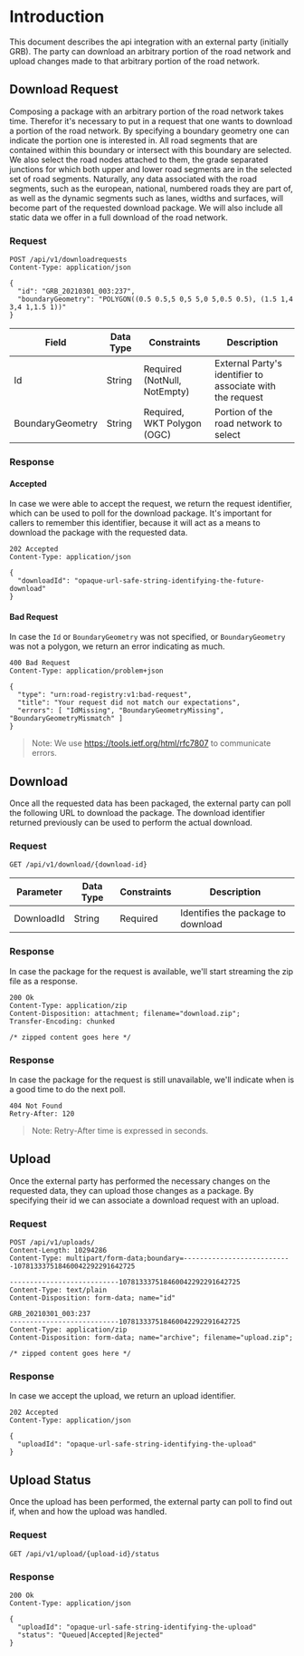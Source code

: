 # Introduction

This document describes the api integration with an external party (initially GRB). The party can download an arbitrary portion of the road network and upload changes made to that arbitrary portion of the road network.

## Download Request

Composing a package with an arbitrary portion of the road network takes time. Therefor it's necessary to put in a request that one wants to download a portion of the road network. By specifying a boundary geometry one can indicate the portion one is interested in. All road segments that are contained within this boundary or intersect with this boundary are selected. We also select the road nodes attached to them, the grade separated junctions for which both upper and lower road segments are in the selected set of road segments. Naturally, any data associated with the road segments, such as the european, national, numbered roads they are part of, as well as the dynamic segments such as lanes, widths and surfaces, will become part of the requested download package. We will also include all static data we offer in a full download of the road network.

### Request

```
POST /api/v1/downloadrequests
Content-Type: application/json

{
  "id": "GRB_20210301_003:237",
  "boundaryGeometry": "POLYGON((0.5 0.5,5 0,5 5,0 5,0.5 0.5), (1.5 1,4 3,4 1,1.5 1))"
}
```

| Field | Data Type | Constraints | Description |
|----|----|----|----|
| Id | String | Required (NotNull, NotEmpty) | External Party's identifier to associate with the request |
| BoundaryGeometry | String | Required, WKT Polygon (OGC) | Portion of the road network to select |

### Response

#### Accepted

In case we were able to accept the request, we return the request identifier, which can be used to poll for the download package. It's important for callers to remember this identifier, because it will act as a means to download the package with the requested data.

```
202 Accepted
Content-Type: application/json

{
  "downloadId": "opaque-url-safe-string-identifying-the-future-download"
}
```

#### Bad Request

In case the `Id` or `BoundaryGeometry` was not specified, or `BoundaryGeometry` was not a polygon, we return an error indicating as much.

```
400 Bad Request
Content-Type: application/problem+json

{
  "type": "urn:road-registry:v1:bad-request",
  "title": "Your request did not match our expectations",
  "errors": [ "IdMissing", "BoundaryGeometryMissing", "BoundaryGeometryMismatch" ]
}
```

> Note: We use https://tools.ietf.org/html/rfc7807 to communicate errors.

## Download

Once all the requested data has been packaged, the external party can poll the following URL to download the package. The download identifier returned previously can be used to perform the actual download.

### Request

```
GET /api/v1/download/{download-id}
```

| Parameter | Data Type | Constraints | Description |
|----|----|----|----|
| DownloadId | String | Required | Identifies the package to download |

### Response

In case the package for the request is available, we'll start streaming the zip file as a response.

```
200 Ok
Content-Type: application/zip
Content-Disposition: attachment; filename="download.zip";
Transfer-Encoding: chunked

/* zipped content goes here */
```

### Response

In case the package for the request is still unavailable, we'll indicate when is a good time to do the next poll.

```
404 Not Found
Retry-After: 120
```

> Note: Retry-After time is expressed in seconds.

## Upload

Once the external party has performed the necessary changes on the requested data, they can upload those changes as a package. By specifying their id we can associate a download request with an upload.

### Request

```
POST /api/v1/uploads/
Content-Length: 10294286
Content-Type: multipart/form-data;boundary=---------------------------107813337518460042292291642725

---------------------------107813337518460042292291642725
Content-Type: text/plain
Content-Disposition: form-data; name="id"

GRB_20210301_003:237
---------------------------107813337518460042292291642725
Content-Type: application/zip
Content-Disposition: form-data; name="archive"; filename="upload.zip";

/* zipped content goes here */
```

### Response

In case we accept the upload, we return an upload identifier.

```
202 Accepted
Content-Type: application/json

{
  "uploadId": "opaque-url-safe-string-identifying-the-upload"
}
```

## Upload Status

Once the upload has been performed, the external party can poll to find out if, when and how the upload was handled.

### Request

```
GET /api/v1/upload/{upload-id}/status
```

### Response

```
200 Ok
Content-Type: application/json

{
  "uploadId": "opaque-url-safe-string-identifying-the-upload"
  "status": "Queued|Accepted|Rejected"
}
```
